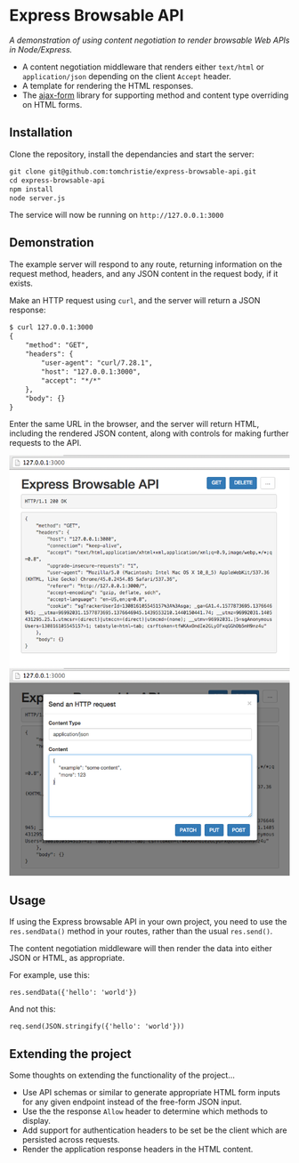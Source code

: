 # Express Browsable API

*A demonstration of using content negotiation to render browsable Web APIs in Node/Express.*

* A content negotiation middleware that renders either `text/html` or `application/json` depending on the client `Accept` header.
* A template for rendering the HTML responses.
* The [ajax-form](https://github.com/tomchristie/ajax-form/) library for supporting method and content type overriding on HTML forms.

## Installation

Clone the repository, install the dependancies and start the server:

    git clone git@github.com:tomchristie/express-browsable-api.git
    cd express-browsable-api
    npm install
    node server.js

The service will now be running on `http://127.0.0.1:3000`

## Demonstration

The example server will respond to any route, returning information on the request method, headers, and any JSON content in the request body, if it exists.

Make an HTTP request using `curl`, and the server will return a JSON response:

    $ curl 127.0.0.1:3000
    {
        "method": "GET",
        "headers": {
            "user-agent": "curl/7.28.1",
            "host": "127.0.0.1:3000",
            "accept": "*/*"
        },
        "body": {}
    }

Enter the same URL in the browser, and the server will return HTML, including the rendered JSON content, along with controls for making further requests to the API.

![test](docs/api.png)
![test](docs/request-content.png)

## Usage

If using the Express browsable API in your own project, you need to use the `res.sendData()` method in your routes, rather than the usual `res.send()`.

The content negotiation middleware will then render the data into either JSON or HTML, as appropriate.

For example, use this:

    res.sendData({'hello': 'world'})

And not this:

    req.send(JSON.stringify({'hello': 'world'}))

## Extending the project

Some thoughts on extending the functionality of the project…

* Use API schemas or similar to generate appropriate HTML form inputs for any given endpoint instead of the free-form JSON input.
* Use the the response `Allow` header to determine which methods to display.
* Add support for authentication headers to be set be the client which are persisted across requests.
* Render the application response headers in the HTML content.